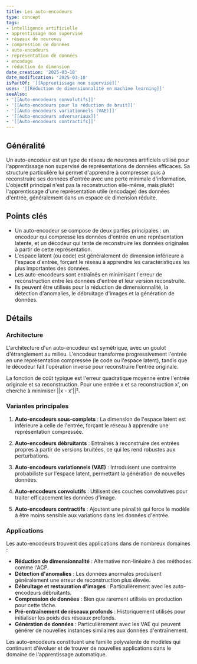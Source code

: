 ```yaml
---
title: Les auto-encodeurs
type: concept
tags:
- intelligence artificielle
- apprentissage non supervisé
- réseaux de neurones
- compression de données
- auto-encodeurs
- représentation de données
- encodage
- réduction de dimension
date_creation: '2025-03-18'
date_modification: '2025-03-18'
isPartOf: '[[Apprentissage non supervisé]]'
uses: '[[Réduction de dimensionnalité en machine learning]]'
seeAlso:
- '[[Auto-encodeurs convolutifs]]'
- '[[Auto-encodeurs pour la réduction de bruit]]'
- '[[Auto-encodeurs variationnels (VAE)]]'
- '[[Auto-encodeurs adversariaux]]'
- '[[Auto-encodeurs contractifs]]'
---
```

## Généralité

Un auto-encodeur est un type de réseau de neurones artificiels utilisé pour l'apprentissage non supervisé de représentations de données efficaces. Sa structure particulière lui permet d'apprendre à compresser puis à reconstruire ses données d'entrée avec une perte minimale d'information. L'objectif principal n'est pas la reconstruction elle-même, mais plutôt l'apprentissage d'une représentation utile (encodage) des données d'entrée, généralement dans un espace de dimension réduite.

## Points clés

- Un auto-encodeur se compose de deux parties principales : un encodeur qui compresse les données d'entrée en une représentation latente, et un décodeur qui tente de reconstruire les données originales à partir de cette représentation.
- L'espace latent (ou code) est généralement de dimension inférieure à l'espace d'entrée, forçant le réseau à apprendre les caractéristiques les plus importantes des données.
- Les auto-encodeurs sont entraînés en minimisant l'erreur de reconstruction entre les données d'entrée et leur version reconstruite.
- Ils peuvent être utilisés pour la réduction de dimensionnalité, la détection d'anomalies, le débruitage d'images et la génération de données.

## Détails

### Architecture

L'architecture d'un auto-encodeur est symétrique, avec un goulot d'étranglement au milieu. L'encodeur transforme progressivement l'entrée en une représentation compressée (le code ou l'espace latent), tandis que le décodeur fait l'opération inverse pour reconstruire l'entrée originale.

La fonction de coût typique est l'erreur quadratique moyenne entre l'entrée originale et sa reconstruction. Pour une entrée x et sa reconstruction x', on cherche à minimiser ||x - x'||².

### Variantes principales

1. **Auto-encodeurs sous-complets** : La dimension de l'espace latent est inférieure à celle de l'entrée, forçant le réseau à apprendre une représentation compressée.

2. **Auto-encodeurs débruitants** : Entraînés à reconstruire des entrées propres à partir de versions bruitées, ce qui les rend robustes aux perturbations.

3. **Auto-encodeurs variationnels (VAE)** : Introduisent une contrainte probabiliste sur l'espace latent, permettant la génération de nouvelles données.

4. **Auto-encodeurs convolutifs** : Utilisent des couches convolutives pour traiter efficacement les données d'image.

5. **Auto-encodeurs contractifs** : Ajoutent une pénalité qui force le modèle à être moins sensible aux variations dans les données d'entrée.

### Applications

Les auto-encodeurs trouvent des applications dans de nombreux domaines :

- **Réduction de dimensionnalité** : Alternative non-linéaire à des méthodes comme l'ACP.
- **Détection d'anomalies** : Les données anormales produisent généralement une erreur de reconstruction plus élevée.
- **Débruitage et restauration d'images** : Particulièrement avec les auto-encodeurs débruitants.
- **Compression de données** : Bien que rarement utilisés en production pour cette tâche.
- **Pré-entraînement de réseaux profonds** : Historiquement utilisés pour initialiser les poids des réseaux profonds.
- **Génération de données** : Particulièrement avec les VAE qui peuvent générer de nouvelles instances similaires aux données d'entraînement.

Les auto-encodeurs constituent une famille polyvalente de modèles qui continuent d'évoluer et de trouver de nouvelles applications dans le domaine de l'apprentissage automatique.